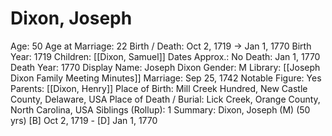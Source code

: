# Dixon, Joseph

Age: 50
Age at Marriage: 22
Birth / Death: Oct 2, 1719 → Jan 1, 1770
Birth Year: 1719
Children: [[Dixon, Samuel]]
Dates Approx.: No
Death: Jan 1, 1770
Death Year: 1770
Display Name: Joseph Dixon
Gender: M
Library: [[Joseph Dixon Family Meeting Minutes]]
Marriage: Sep 25, 1742
Notable Figure: Yes
Parents: [[Dixon, Henry]]
Place of Birth: Mill Creek Hundred, New Castle County, Delaware, USA
Place of Death / Burial: Lick Creek, Orange County, North Carolina, USA
Siblings (Rollup): 1
Summary: Dixon, Joseph (M) (50 yrs)
[B] Oct 2, 1719 - [D] Jan 1, 1770